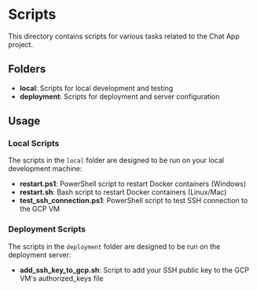 # Scripts

This directory contains scripts for various tasks related to the Chat App project.

## Folders

- **local**: Scripts for local development and testing
- **deployment**: Scripts for deployment and server configuration

## Usage

### Local Scripts

The scripts in the `local` folder are designed to be run on your local development machine:

- **restart.ps1**: PowerShell script to restart Docker containers (Windows)
- **restart.sh**: Bash script to restart Docker containers (Linux/Mac)
- **test_ssh_connection.ps1**: PowerShell script to test SSH connection to the GCP VM

### Deployment Scripts

The scripts in the `deployment` folder are designed to be run on the deployment server:

- **add_ssh_key_to_gcp.sh**: Script to add your SSH public key to the GCP VM's authorized_keys file
